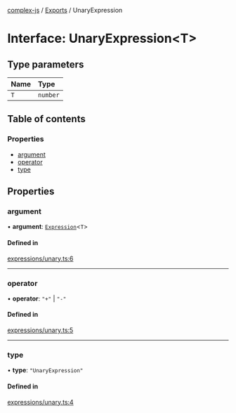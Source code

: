[complex-js](../README.md) / [Exports](../modules.md) / UnaryExpression

# Interface: UnaryExpression<T\>

## Type parameters

| Name | Type |
| :------ | :------ |
| `T` | `number` |

## Table of contents

### Properties

- [argument](UnaryExpression.md#argument)
- [operator](UnaryExpression.md#operator)
- [type](UnaryExpression.md#type)

## Properties

### argument

• **argument**: [`Expression`](../types/Expression.md)<`T`\>

#### Defined in

[expressions/unary.ts:6](https://github.com/patrickroberts/complex/blob/master/src/expressions/unary.ts#L6)

___

### operator

• **operator**: ``"+"`` \| ``"-"``

#### Defined in

[expressions/unary.ts:5](https://github.com/patrickroberts/complex/blob/master/src/expressions/unary.ts#L5)

___

### type

• **type**: ``"UnaryExpression"``

#### Defined in

[expressions/unary.ts:4](https://github.com/patrickroberts/complex/blob/master/src/expressions/unary.ts#L4)
